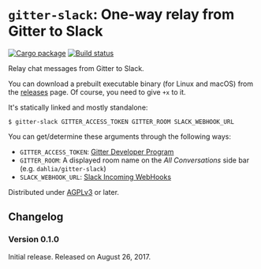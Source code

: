 `gitter-slack`: One-way relay from Gitter to Slack
==================================================

[![Cargo package][cargo-badge]][cargo]
[![Build status][travis-ci-badge]][travis-ci]

Relay chat messages from Gitter to Slack.

You can download a prebuilt executable binary (for Linux and macOS) from
the [releases][] page.  Of course, you need to give `+x` to it.

It's statically linked and mostly standalone:

    $ gitter-slack GITTER_ACCESS_TOKEN GITTER_ROOM SLACK_WEBHOOK_URL

You can get/determine these arguments through the following ways:

 -  `GITTER_ACCESS_TOKEN`: [Gitter Developer Program][1]
 -  `GITTER_ROOM`: A displayed room name on the *All Conversations* side bar
    (e.g. ``dahlia/gitter-slack``)
 -  `SLACK_WEBHOOK_URL`: [Slack Incoming WebHooks][2]

Distributed under [AGPLv3][3] or later.

[cargo-badge]: https://img.shields.io/crates/v/gitter-slack.svg
[cargo]: https://crates.io/crates/gitter-slack
[travis-ci-badge]: https://travis-ci.org/dahlia/gitter-slack.svg?branch=master
[travis-ci]: https://travis-ci.org/dahlia/gitter-slack
[releases]: https://github.com/dahlia/gitter-slack/releases
[1]: https://developer.gitter.im/apps
[2]: https://spoqa.slack.com/apps/A0F7XDUAZ
[3]: https://www.gnu.org/licenses/agpl.html


Changelog
---------

### Version 0.1.0

Initial release.  Released on August 26, 2017.

